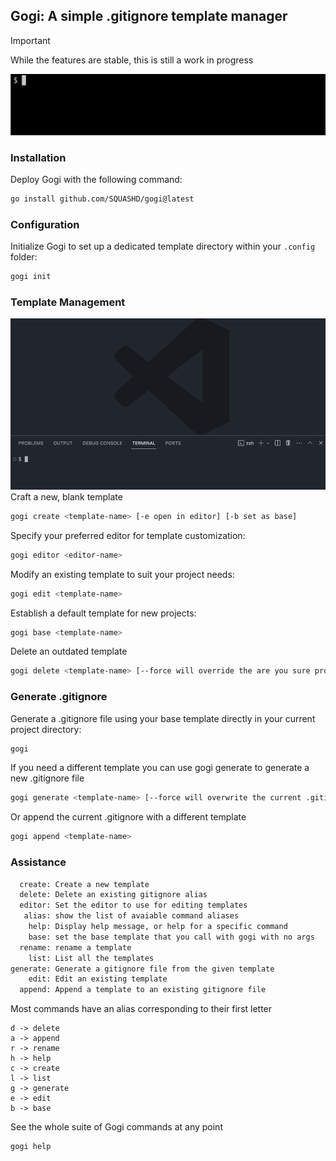 ## Gogi: A simple .gitignore template manager


> [!IMPORTANT]  
> While the features are stable, this is still a work in progress

![the installation process for gogi](./gifs/gogi_init.gif)

### Installation
Deploy Gogi with the following command:
```bash
go install github.com/SQUASHD/gogi@latest
```

### Configuration
Initialize Gogi to set up a dedicated template directory within your `.config` folder:
```bash
gogi init
```

### Template Management
![using gogi](./gifs/gogi_editor.gif)
Craft a new, blank template 
```bash
gogi create <template-name> [-e open in editor] [-b set as base]
```

Specify your preferred editor for template customization:
```bash
gogi editor <editor-name>
```

Modify an existing template to suit your project needs:
```bash
gogi edit <template-name>
```

Establish a default template for new projects:
```bash
gogi base <template-name>
```

Delete an outdated template
```bash
gogi delete <template-name> [--force will override the are you sure prompt]
```

### Generate .gitignore
Generate a .gitignore file using your base template directly in your current project directory:
```bash
gogi
```

If you need a different template you can use gogi generate to generate a new 
.gitignore file

```bash
gogi generate <template-name> [--force will overwrite the current .gitignore]
```

Or append the current .gitignore with a different template

```bash
gogi append <template-name>
```

### Assistance



```txt
  create: Create a new template
  delete: Delete an existing gitignore alias
  editor: Set the editor to use for editing templates
   alias: show the list of avaiable command aliases
    help: Display help message, or help for a specific command
    base: set the base template that you call with gogi with no args
  rename: rename a template
    list: List all the templates
generate: Generate a gitignore file from the given template
    edit: Edit an existing template
  append: Append a template to an existing gitignore file
```

Most commands have an alias corresponding to their first letter
```
d -> delete
a -> append
r -> rename
h -> help
c -> create
l -> list
g -> generate
e -> edit
b -> base
```

See the whole suite of Gogi commands at any point
```bash
gogi help
```
